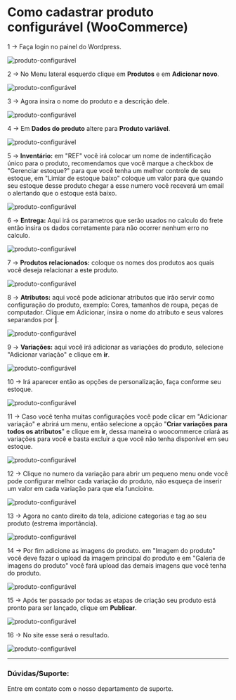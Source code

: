 # Como cadastrar produto configurável (WooCommerce)

 1 -> Faça login no painel do Wordpress.

  ![produto-configurável](https://github.com/Oficina-do-Dev/Tutoriais/blob/main/WordPress/03%20-%20Como%20cadastrar%20produto%20configurável%20(WooCommerce)/images/image1.png)

 2 -> No Menu lateral esquerdo clique em **Produtos** e em **Adicionar novo**.

  ![produto-configurável](https://github.com/Oficina-do-Dev/Tutoriais/blob/main/WordPress/03%20-%20Como%20cadastrar%20produto%20configurável%20(WooCommerce)/images/image2.png)

 3 -> Agora insira o nome do produto e a descrição dele.

  ![produto-configurável](https://github.com/Oficina-do-Dev/Tutoriais/blob/main/WordPress/03%20-%20Como%20cadastrar%20produto%20configurável%20(WooCommerce)/images/image3.png)

 4 -> Em **Dados do produto** altere para **Produto variável**.

  ![produto-configurável](https://github.com/Oficina-do-Dev/Tutoriais/blob/main/WordPress/03%20-%20Como%20cadastrar%20produto%20configurável%20(WooCommerce)/images/image4.png)

 5 -> **Inventário:** em "REF" você irá colocar um nome de indentificação único para o produto, recomendamos que você marque a checkbox de "Gerenciar estoque?" para que você tenha um melhor controle de seu estoque, em "Limiar de estoque baixo" coloque um valor para que quando seu estoque desse produto chegar a esse numero você receverá um email o alertando que o estoque está baixo.

  ![produto-configurável](https://github.com/Oficina-do-Dev/Tutoriais/blob/main/WordPress/03%20-%20Como%20cadastrar%20produto%20configurável%20(WooCommerce)/images/image5.png)

 6 -> **Entrega:** Aqui irá os parametros que serão usados no calculo do frete então insira os dados corretamente para não ocorrer nenhum erro no calculo.
  
  ![produto-configurável](https://github.com/Oficina-do-Dev/Tutoriais/blob/main/WordPress/03%20-%20Como%20cadastrar%20produto%20configurável%20(WooCommerce)/images/image6.png)

 7 -> **Produtos relacionados:** coloque os nomes dos produtos aos quais você deseja relacionar a este produto.

  ![produto-configurável](https://github.com/Oficina-do-Dev/Tutoriais/blob/main/WordPress/03%20-%20Como%20cadastrar%20produto%20configurável%20(WooCommerce)/images/image7.png)

 8 -> **Atributos:** aqui você pode adicionar atributos que irão servir como configuração do produto, exemplo: Cores, tamanhos de roupa, peças de computador.
 Clique em Adicionar, insira o nome do atributo e seus valores separandos por **|**.

  ![produto-configurável](https://github.com/Oficina-do-Dev/Tutoriais/blob/main/WordPress/03%20-%20Como%20cadastrar%20produto%20configurável%20(WooCommerce)/images/image8.png)

 9 -> **Variações:** aqui você irá adicionar as variações do produto, selecione "Adicionar variação" e clique em **ir**.

  ![produto-configurável](https://github.com/Oficina-do-Dev/Tutoriais/blob/main/WordPress/03%20-%20Como%20cadastrar%20produto%20configurável%20(WooCommerce)/images/image9.png)

 10 -> Irá aparecer então as opções de personalização, faça conforme seu estoque.

  ![produto-configurável](https://github.com/Oficina-do-Dev/Tutoriais/blob/main/WordPress/03%20-%20Como%20cadastrar%20produto%20configurável%20(WooCommerce)/images/image10.png)

 11 -> Caso você tenha muitas configurações você pode clicar em "Adicionar variação" e abrirá um menu, então selecione a opção "**Criar variações para todos os atributos**" e clique em **ir**, dessa maneira o woocommerce criará as variações para você e basta excluir a que você não tenha disponível em seu estoque.

  ![produto-configurável](https://github.com/Oficina-do-Dev/Tutoriais/blob/main/WordPress/03%20-%20Como%20cadastrar%20produto%20configurável%20(WooCommerce)/images/image11.png)

 12 -> Clique no numero da variação para abrir um pequeno menu onde você pode configurar melhor cada variação do produto, não esqueça de inserir um valor em cada variação para que ela funcioine.

  ![produto-configurável](https://github.com/Oficina-do-Dev/Tutoriais/blob/main/WordPress/03%20-%20Como%20cadastrar%20produto%20configurável%20(WooCommerce)/images/image12.png)

 13 -> Agora no canto direito da tela, adicione categorias e tag ao seu produto (estrema importância).

  ![produto-configurável](https://github.com/Oficina-do-Dev/Tutoriais/blob/main/WordPress/03%20-%20Como%20cadastrar%20produto%20configurável%20(WooCommerce)/images/image13.png)

 14 -> Por fim adicione as imagens do produto. em "Imagem do produto" você deve fazar o upload da imagem principal do produto e em "Galeria de imagens do produto" você fará upload das demais imagens que você tenha do produto.

  ![produto-configurável](https://github.com/Oficina-do-Dev/Tutoriais/blob/main/WordPress/03%20-%20Como%20cadastrar%20produto%20configurável%20(WooCommerce)/images/image14.png)

 15 -> Após ter passado por todas as etapas de criação seu produto está pronto para ser lançado, clique em **Publicar**.

  ![produto-configurável](https://github.com/Oficina-do-Dev/Tutoriais/blob/main/WordPress/03%20-%20Como%20cadastrar%20produto%20configurável%20(WooCommerce)/images/image15.png)

 16 -> No site esse será o resultado.

  ![produto-configurável](https://github.com/Oficina-do-Dev/Tutoriais/blob/main/WordPress/03%20-%20Como%20cadastrar%20produto%20configurável%20(WooCommerce)/images/image16.png)

<hr>

### Dúvidas/Suporte:
Entre em contato com o nosso departamento de suporte.